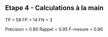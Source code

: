 ## Etape 4 - Calculations à la main 
TP = 58
FP = 14
FN = 3

Précision = 0.80
Rappel = 0.95
F-mesure = 0.86